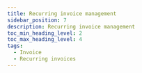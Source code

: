 ```yaml
---
title: Recurring invoice management
sidebar_position: 7
description: Recurring invoice management
toc_min_heading_level: 2
toc_max_heading_level: 4
tags:
  - Invoice
  - Recurring invoices
---
```

